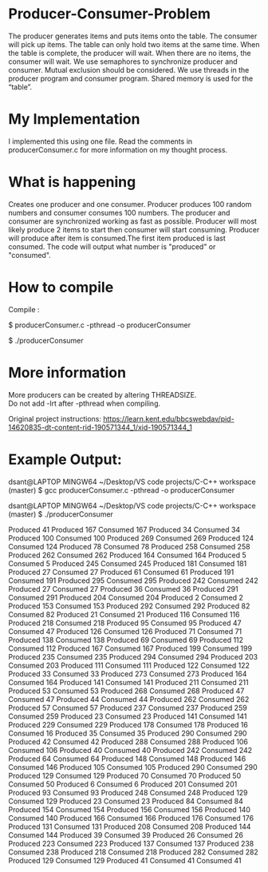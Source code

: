 # Producer-Consumer-Problem
The producer generates items and puts items onto the table. The consumer will pick up items. The table can only hold two items at the same time. When the table is complete, the producer will wait. When there are no items, the consumer will wait. We use semaphores to synchronize producer and consumer.  Mutual exclusion should be considered. We use threads in the producer program and consumer program. Shared memory is used for the “table”.
# My Implementation 
I implemented this using one file. Read the comments in producerConsumer.c for more information on my thought process.
# What is happening 
Creates one producer and one consumer. Producer produces 100 random numbers and consumer consumes 100 numbers. The producer and consumer are synchronized working as fast as possible. Producer will most likely produce 2 items to start then consumer will start consuming. Producer will produce after item is consumed.The first item produced is last consumed. The code will output what number is "produced" or "consumed".
# How to compile
Compile :

$ producerConsumer.c -pthread -o producerConsumer

$ ./producerConsumer
# More information
More producers can be created by altering THREADSIZE.  
Do not add -lrt after -pthread when compiling. 

Original project instructions: https://learn.kent.edu/bbcswebdav/pid-14620835-dt-content-rid-190571344_1/xid-190571344_1

# Example Output: 
dsant@LAPTOP MINGW64 ~/Desktop/VS code projects/C-C++ workspace (master)
$ gcc producerConsumer.c -pthread -o producerConsumer

dsant@LAPTOP MINGW64 ~/Desktop/VS code projects/C-C++ workspace (master)
$ ./producerConsumer

Produced 41
Produced 167
Consumed 167
Produced 34
Consumed 34
Produced 100
Consumed 100
Produced 269
Consumed 269
Produced 124
Consumed 124
Produced 78
Consumed 78
Produced 258
Consumed 258
Produced 262
Consumed 262
Produced 164
Consumed 164
Produced 5
Consumed 5
Produced 245
Consumed 245
Produced 181
Consumed 181
Produced 27
Consumed 27
Produced 61
Consumed 61
Produced 191
Consumed 191
Produced 295
Consumed 295
Produced 242
Consumed 242
Produced 27
Consumed 27
Produced 36
Consumed 36
Produced 291
Consumed 291
Produced 204
Consumed 204
Produced 2
Consumed 2
Produced 153
Consumed 153
Produced 292
Consumed 292
Produced 82
Consumed 82
Produced 21
Consumed 21
Produced 116
Consumed 116
Produced 218
Consumed 218
Produced 95
Consumed 95
Produced 47
Consumed 47
Produced 126
Consumed 126
Produced 71
Consumed 71
Produced 138
Consumed 138
Produced 69
Consumed 69
Produced 112
Consumed 112
Produced 167
Consumed 167
Produced 199
Consumed 199
Produced 235
Consumed 235
Produced 294
Consumed 294
Produced 203
Consumed 203
Produced 111
Consumed 111
Produced 122
Consumed 122
Produced 33
Consumed 33
Produced 273
Consumed 273
Produced 164
Consumed 164
Produced 141
Consumed 141
Produced 211
Consumed 211
Produced 53
Consumed 53
Produced 268
Consumed 268
Produced 47
Consumed 47
Produced 44
Consumed 44
Produced 262
Consumed 262
Produced 57
Consumed 57
Produced 237
Consumed 237
Produced 259
Consumed 259
Produced 23
Consumed 23
Produced 141
Consumed 141
Produced 229
Consumed 229
Produced 178
Consumed 178
Produced 16
Consumed 16
Produced 35
Consumed 35
Produced 290
Consumed 290
Produced 42
Consumed 42
Produced 288
Consumed 288
Produced 106
Consumed 106
Produced 40
Consumed 40
Produced 242
Consumed 242
Produced 64
Consumed 64
Produced 148
Consumed 148
Produced 146
Consumed 146
Produced 105
Consumed 105
Produced 290
Consumed 290
Produced 129
Consumed 129
Produced 70
Consumed 70
Produced 50
Consumed 50
Produced 6
Consumed 6
Produced 201
Consumed 201
Produced 93
Consumed 93
Produced 248
Consumed 248
Produced 129
Consumed 129
Produced 23
Consumed 23
Produced 84
Consumed 84
Produced 154
Consumed 154
Produced 156
Consumed 156
Produced 140
Consumed 140
Produced 166
Consumed 166
Produced 176
Consumed 176
Produced 131
Consumed 131
Produced 208
Consumed 208
Produced 144
Consumed 144
Produced 39
Consumed 39
Produced 26
Consumed 26
Produced 223
Consumed 223
Produced 137
Consumed 137
Produced 238
Consumed 238
Produced 218
Consumed 218
Produced 282
Consumed 282
Produced 129
Consumed 129
Produced 41
Consumed 41
Consumed 41

            
